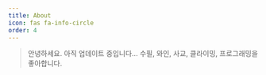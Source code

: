 ```yaml
---
title: About
icon: fas fa-info-circle
order: 4
---
```


> 안녕하세요.
> 아직 업데이트 중입니다...
> 수필, 와인, 사교, 클라이밍, 프로그래밍을 좋아합니다.
